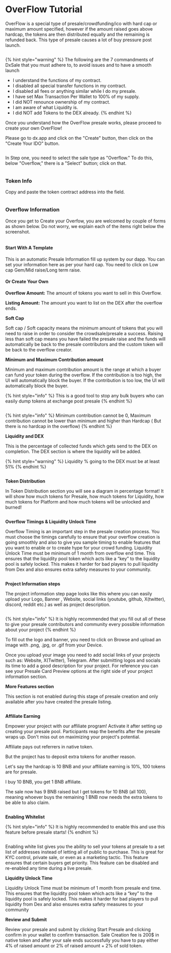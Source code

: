 # OverFlow Tutorial

OverFlow is a special type of presale/crowdfunding/ico with hard cap or maximum amount specified, however if the amount raised goes above hardcap, the tokens are then distributed equally and the remaining is refunded back. This type of presale causes a lot of buy pressure post launch.

<figure><img src="../../.gitbook/assets/image (63).png" alt=""><figcaption></figcaption></figure>

{% hint style="warning" %}
The following are the 7 commandments of DxSale that you must adhere to, to avoid issues and to have a smooth launch

* I understand the functions of my contract.
* I disabled all special transfer functions in my contract.
* I disabled all fees or anything similar while I do my presale.
* I have set Max Transaction Per Wallet to 100% of my supply.
* I did NOT renounce ownership of my contract.
* I am aware of what Liquidity is.
* I did NOT add Tokens to the DEX already.
{% endhint %}

Once you understand how the OverFlow presale works, please proceed to create your own OverFlow!

Please go to dx.app and click on the "Create" button, then click on the "Create Your IDO" button.

<figure><img src="../../.gitbook/assets/overflow 1.png" alt=""><figcaption></figcaption></figure>

In Step one, you need to select the sale type as "Overflow." To do this, below "Overflow," there is a "Select" button; click on that.

<figure><img src="../../.gitbook/assets/overflow 2.png" alt=""><figcaption></figcaption></figure>

### **Token Info**

Copy and paste the token contract address into the field.

<figure><img src="../../.gitbook/assets/overflow 3.png" alt=""><figcaption></figcaption></figure>

### Overflow Information

Once you get to Create your Overfow, you are welcomed by couple of forms as shown below. Do not worry, we explain each of the items right below the screenshot.

<figure><img src="../../.gitbook/assets/overflow 4.png" alt=""><figcaption></figcaption></figure>

#### Start With A Template

This is an automatic Presale Information fill up system by our dapp. You can set your information here as per your hard cap. You need to click on Low cap Gem/Mid raise/Long term raise.

#### **Or Create Your Own**

**Overflow Amount:** The amount of tokens you want to sell in this Overflow.

**Listing Amount:** The amount you want to list on the DEX after the overflow ends.

**Soft Cap**

Soft cap / Soft capacity means the minimum amount of tokens that you will need to raise in order to consider the crowdsale/presale a success. Raising less than soft cap means you have failed the presale raise and the funds will automatically be back to the presale contributors and the custom token will be back to the overflow creator.

**Minimum and Maximum Contribution amount**

Minimum and maximum contribution amount is the range at which a buyer can fund your token during the overflow. If the contribution is too high, the UI will automatically block the buyer. If the contribution is too low, the UI will automatically block the buyer.

{% hint style="info" %}
This is a good tool to stop any bulk buyers who can easily dump tokens at exchange post presale&#x20;
{% endhint %}

<figure><img src="../../.gitbook/assets/image (61) (1).png" alt=""><figcaption></figcaption></figure>

{% hint style="info" %}
Minimum contribution cannot be 0, Maximum contribution cannot be lower than minimum and higher than Hardcap ( But there is no hardcap in the overflow)
{% endhint %}

**Liquidity and DEX**

This is the percentage of collected funds which gets send to the DEX on completion. The DEX section is where the liquidity will be added.

{% hint style="warning" %}
Liquidity % going to the DEX must be at least 51%&#x20;
{% endhint %}

<figure><img src="../../.gitbook/assets/dx4.png" alt=""><figcaption></figcaption></figure>

**Token Distribution**

In Token Distribution section you will see a diagram in percentage format! It will show how much tokens for Presale, how much tokens for Liquidity, how much tokens for Platform and how much tokens will be unlocked and burned!

<figure><img src="../../.gitbook/assets/image (1) (1).png" alt=""><figcaption></figcaption></figure>

**Overflow Timings & Liquidity Unlock Time**

Overflow Timing is an important step in the presale creation process. You must choose the timings carefully to ensure that your overflow creation is going smoothly and also to give you sample timing to enable features that you want to enable or to create hype for your crowd funding. Liquidity Unlock Time must be minimum of 1 month from overflow end time. This ensures that the liquidity pool token which acts like a “key” to the liquidity pool is safely locked. This makes it harder for bad players to pull liquidity from Dex and also ensures extra safety measures to your community.

<figure><img src="../../.gitbook/assets/final one.png" alt=""><figcaption></figcaption></figure>

**Project Information steps**

The project information step page looks like this where you can easily upload your Logo, Banner , Website, social links (youtube, github, X(twitter), discord, reddit etc.) as well as project description.

<figure><img src="../../.gitbook/assets/description.png" alt=""><figcaption></figcaption></figure>

{% hint style="info" %}
It is highly recommended that you fill out all of these to give your presale contributors and community every possible information about your project
{% endhint %}



To fill out the logo and banner, you need to click on Browse and upload an image with .png, .jpg, or .gif from your Device.

Once you upload your image you need to add social links of your projects such as: Website, X(Twitter), Telegram. After submitting logos and socials its time to add a good description for your project. For reference you can see your Presale Card Preview options at the right side of your project information section.

**More Features section**

This section is not enabled during this stage of presale creation and only available after you have created the presale listing.

<figure><img src="../../.gitbook/assets/image (1) (1) (1).png" alt=""><figcaption></figcaption></figure>

**Affiliate Earning**

Empower your project with our affiliate program! Activate it after setting up creating your presale pool. Participants reap the benefits after the presale wraps up. Don't miss out on maximizing your project's potential.

Affiliate pays out referrers in native token.

But the project has to deposit extra tokens for another reason.

Let's say the hardcap is 10 BNB and your affiliate earning is 10%, 100 tokens are for presale.

I buy 10 BNB, you get 1 BNB affiliate.

The sale now has 9 BNB raised but I get tokens for 10 BNB (all 100), meaning whoever buys the remaining 1 BNB now needs the extra tokens to be able to also claim.

<figure><img src="../../.gitbook/assets/614c99cf4f23707154a37bf7_how-to-start-affiliate-marketing-1.png" alt=""><figcaption></figcaption></figure>

&#x20;

&#x20;

**Enabling Whitelist**

{% hint style="info" %}
It is highly recommended to enable this and use this feature before presale starts!
{% endhint %}

<figure><img src="../../.gitbook/assets/image (39).png" alt=""><figcaption></figcaption></figure>

Enabling white list gives you the ability to sell your tokens at presale to a set list of addresses instead of letting all of public to purchase. This is great for KYC control, private sale, or even as a marketing tactic. This feature ensures that certain buyers get priority. This feature can be disabled and re-enabled any time during a live presale.



**Liquidity Unlock Time**

Liquidity Unlock Time must be minimum of 1 month from presale end time. This ensures that the liquidity pool token which acts like a “key” to the liquidity pool is safely locked. This makes it harder for bad players to pull liquidity from Dex and also ensures extra safety measures to your community

&#x20;

**Review and Submit**

Review your presale and submit by clicking Start Presale and clicking confirm in your wallet to confirm transaction. Sale Creation fee is 200$ in native token and after your sale ends successfully you have to pay either 4% of raised amount or 2% of raised amount + 2% of sold token.

<figure><img src="../../.gitbook/assets/submit.png" alt=""><figcaption></figcaption></figure>

<figure><img src="../../.gitbook/assets/image (2).png" alt=""><figcaption></figcaption></figure>
